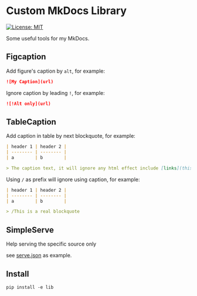 # Custom MkDocs Library

[![License: MIT](https://img.shields.io/badge/License-MIT-yellow.svg)](https://opensource.org/licenses/MIT)

Some useful tools for my MkDocs.

## Figcaption

Add figure's caption by `alt`, for example:

```md
![My Caption](url)
```

Ignore caption by leading `!`, for example:

```md
![!Alt only](url)
```

## TableCaption

Add caption in table by next blockquote, for example:

```md
| header 1 | header 2 |
| -------- | -------- |
| a        | b        |

> The caption text, it will ignore any html effect include [links](this will ignored)
```

Using `/` as prefix will ignore using caption, for example:

```md
| header 1 | header 2 |
| -------- | -------- |
| a        | b        |

> /This is a real blockquote
```

## SimpleServe

Help serving the specific source only

see [serve.json](../serve.json) as example.

## Install

```shell
pip install -e lib
```
